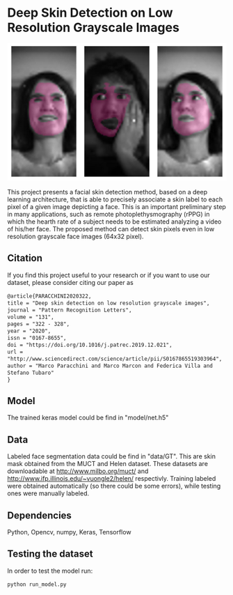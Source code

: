 # Deep Skin Detection on Low Resolution Grayscale Images

![skin_detection](results.jpg)


This project presents a facial skin detection method, based on a deep learning architecture,  that is able to precisely associate a skin label to each pixel of a given image depicting a face. This is an important preliminary step in many applications, such as remote photoplethysmography (rPPG) in which the hearth rate of a subject needs to be estimated analyzing a video of his/her face. The proposed method can detect skin pixels even in low resolution grayscale face images (64x32 pixel). 

## Citation

If you find this project useful to your research or if you want to use our dataset, please consider citing our paper as


```
@article{PARACCHINI2020322,
title = "Deep skin detection on low resolution grayscale images",
journal = "Pattern Recognition Letters",
volume = "131",
pages = "322 - 328",
year = "2020",
issn = "0167-8655",
doi = "https://doi.org/10.1016/j.patrec.2019.12.021",
url = "http://www.sciencedirect.com/science/article/pii/S0167865519303964",
author = "Marco Paracchini and Marco Marcon and Federica Villa and Stefano Tubaro"
}
```

## Model

The trained keras model could be find in "model/net.h5"

## Data

Labeled face segmentation data could be find in "data/GT". This are skin mask obtained from the MUCT and Helen dataset. These datasets are downloadable at http://www.milbo.org/muct/ and http://www.ifp.illinois.edu/~vuongle2/helen/ respectivly. Training labeled were obtained automatically (so there could be some errors), while testing ones were manually labeled.

## Dependencies

Python, Opencv, numpy, Keras, Tensorflow

## Testing the dataset

In order to test the model run:
```
python run_model.py
```
